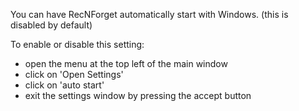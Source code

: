 You can have RecNForget automatically start with Windows.
(this is disabled by default)

To enable or disable this setting:
- open the menu at the top left of the main window
- click on 'Open Settings'
- click on 'auto start'
- exit the settings window by pressing the accept button